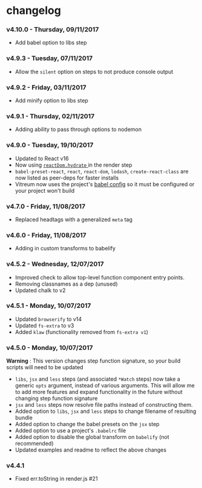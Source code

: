 # changelog

### v4.10.0 - Thursday, 09/11/2017
- Add babel option to libs step

### v4.9.3 - Tuesday, 07/11/2017
- Allow the `silent` option on steps to not produce console output

### v4.9.2 - Friday, 03/11/2017
- Add minify option to libs step

### v4.9.1 - Thursday, 02/11/2017
- Adding ability to pass through options to nodemon

### v4.9.0 - Tuesday, 19/10/2017
- Updated to React v16
- Now using [`reactDom.hydrate` ](https://reactjs.org/docs/react-dom.html#hydrate) in the render step
- `babel-preset-react`, `react`, `react-dom`, `lodash`, `create-react-class` are now listed as peer-deps for faster installs
- Vitreum now uses the project's [babel config](https://babeljs.io/docs/usage/babelrc/) so it must be configured or your project won't build

### v4.7.0 - Friday, 11/08/2017
- Replaced headtags with a generalized `meta` tag

### v4.6.0 - Friday, 11/08/2017
- Adding in custom transforms to babelify

### v4.5.2 - Wednesday, 12/07/2017
- Improved check to allow top-level function component entry points.
- Removing classnames as a dep (unused)
- Updated chalk to v2

### v4.5.1 - Monday, 10/07/2017
- Updated `browserify` to v14
- Updated `fs-extra` to v3
- Added `klaw` (functionality removed from `fs-extra v1`)

### v4.5.0 - Monday, 10/07/2017
**Warning** : This version changes step function signature, so your build scripts will need to be updated

- `libs`, `jsx` and `less` steps (and associated `*Watch` steps) now take a generic `opts` argument, instead of various arguments. This will allow me to add more features and expand functionality in the future without changing step function signature
- `jsx` and `less` steps now resolve file paths instead of constructing them.
- Added option to `libs`, `jsx` and `less` steps to change filename of resulting bundle
- Added option to change the babel presets on the `jsx` step
- Added option to use a project's `.babelrc` file
- Added option to disable the global transform on `babelify` (not recommended)
- Updated examples and readme to reflect the above changes

### v4.4.1
- Fixed err.toString in render.js #21
